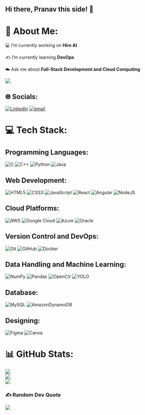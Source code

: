 ## Hi there, Pranav this side! 👋 
   
# 💫 About Me:
💻 I’m currently working on **Hire AI**
 
✍ I’m currently learning **DevOps**

☁️ Ask me about **Full-Stack Development and Cloud Computing**  
  
![](https://komarev.com/ghpvc/?username=parumahajan) 

## 🌐 Socials:
[![LinkedIn](https://img.shields.io/badge/LinkedIn-%230077B5.svg?logo=linkedin&logoColor=white)](https://linkedin.com/in/https://www.linkedin.com/in/pranav-mahajan-4a5623216) [![email](https://img.shields.io/badge/Email-D14836?logo=gmail&logoColor=white)](mailto:pranavmahajan619@gmail.com) 

# 💻 Tech Stack:
##  Programming Languages:
![C](https://img.shields.io/badge/C-%2300599C.svg?style=flat&logo=c&logoColor=white) 
![C++](https://img.shields.io/badge/C++-%2300599C.svg?style=flat&logo=c%2B%2B&logoColor=white) 
![Python](https://img.shields.io/badge/Python-3670A0?style=flat&logo=python&logoColor=ffdd54)  ![Java](https://img.shields.io/badge/java-%23ED8B00.svg?style=flat&logo=openjdk&logoColor=white)

## Web Development:
![HTML5](https://img.shields.io/badge/HTML5-%23E34F26.svg?style=flat&logo=html5&logoColor=white) 
![CSS3](https://img.shields.io/badge/CSS3-%231572B6.svg?style=flat&logo=css3&logoColor=white) 
![JavaScript](https://img.shields.io/badge/JavaScript-%23323330.svg?style=flat&logo=javascript&logoColor=%23F7DF1E) ![React](https://img.shields.io/badge/react-%2320232a.svg?style=flat&logo=react&logoColor=%2361DAFB) ![Angular](https://img.shields.io/badge/angular-%23DD0031.svg?style=flat&logo=angular&logoColor=white) ![NodeJS](https://img.shields.io/badge/node.js-6DA55F?style=flat&logo=node.js&logoColor=white) 

## Cloud Platforms:
![AWS](https://img.shields.io/badge/AWS-%23FF9900.svg?style=flat&logo=amazon-aws&logoColor=white) 
![Google Cloud](https://img.shields.io/badge/GCP-%234285F4.svg?style=flat&logo=google-cloud&logoColor=white)
![Azure](https://img.shields.io/badge/Azure-%230072C6.svg?style=flat&logo=microsoftazure&logoColor=white)
![Oracle](https://img.shields.io/badge/Oracle-F80000?style=flat&logo=oracle&logoColor=white)

## Version Control and DevOps:
![Git](https://img.shields.io/badge/Git-%23F05033.svg?style=flat&logo=git&logoColor=white) 
![GitHub](https://img.shields.io/badge/GitHub-%23121011.svg?style=flat&logo=github&logoColor=white)
![Docker](https://img.shields.io/badge/Docker-%230db7ed.svg?style=flat&logo=docker&logoColor=white)

## Data Handling and Machine Learning:
![NumPy](https://img.shields.io/badge/NumPy-%23013243.svg?style=flat&logo=numpy&logoColor=white) 
![Pandas](https://img.shields.io/badge/Pandas-%23150458.svg?style=flat&logo=pandas&logoColor=white) ![OpenCV](https://img.shields.io/badge/OpenCV-%23white.svg?style=flat&logo=opencv&logoColor=white) ![YOLO](https://img.shields.io/badge/YOLO-%23white.svg?style=flat&logo=opencv&logoColor=white)

## Database:
![MySQL](https://img.shields.io/badge/MSQL-4479A1.svg?style=flat&logo=mysql&logoColor=white)
![AmazonDynamoDB](https://img.shields.io/badge/Amazon%20DynamoDB-4053D6?style=flat&logo=Amazon%20DynamoDB&logoColor=white)

## Designing:
![Figma](https://img.shields.io/badge/Figma-%23F24E1E.svg?style=flat&logo=figma&logoColor=white) 
![Canva](https://img.shields.io/badge/Canva-%2300C4CC.svg?style=flat&logo=Canva&logoColor=white)

# 📊 GitHub Stats:
![](https://github-readme-stats.vercel.app/api?username=parumahajan&theme=dark&hide_border=false&include_all_commits=false&count_private=false)<br/>
![](https://nirzak-streak-stats.vercel.app/?user=parumahajan&theme=dark&hide_border=false)<br/>
![](https://github-readme-stats.vercel.app/api/top-langs/?username=parumahajan&theme=dark&hide_border=false&include_all_commits=false&count_private=false&layout=compact)

### ✍️ Random Dev Quote
![](https://quotes-github-readme.vercel.app/api?type=horizontal&theme=radical)






